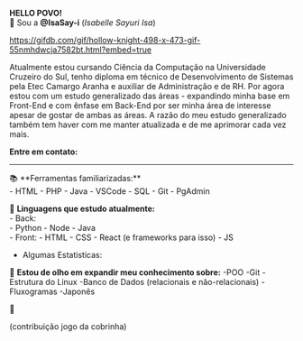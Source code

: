 
**HELLO POVO!**<br>
👋 Sou a **@IsaSay-i** (_Isabelle Sayuri Isa_)

https://gifdb.com/gif/hollow-knight-498-x-473-gif-55nmhdwcja7582bt.html?embed=true

Atualmente estou cursando Ciência da Computação na Universidade Cruzeiro do Sul, tenho diploma
em técnico de Desenvolvimento de Sistemas pela Etec Camargo Aranha e auxiliar de Administração e de RH.
Por agora estou com um estudo generalizado das áreas - expandindo minha base em Front-End e com ênfase em
Back-End por ser minha área de interesse apesar de gostar de ambas as áreas.
A razão do meu estudo generalizado também tem haver com me manter atualizada e de me aprimorar cada
vez mais.

**Entre em contato:**
<hr>
📚 **Ferramentas familiarizadas:**<br>
    - HTML
    - PHP
    - Java
    - VSCode
    - SQL
    - Git
    - PgAdmin

🌱 **Linguagens que estudo atualmente:**<br>
    - Back:<br>
      - Python
      - Node
      - Java<br>
    - Front:
      - HTML
      - CSS
      - React (e frameworks para isso)
      - JS
     
- Algumas Estatisticas:
        
👀 **Estou de olho em expandir meu conhecimento sobre:**
  -POO
  -Git
  -Estrutura do Linux
  -Banco de Dados (relacionais e não-relacionais)
  -Fluxogramas
  -Japonês

🤗

(contribuição jogo da cobrinha)
